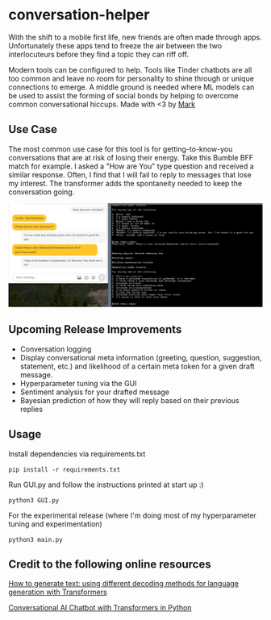 # conversation-helper

With the shift to a mobile first life, new friends are often made through apps. Unfortunately these apps tend to freeze the air between the two interlocuteurs before they find a topic they can riff off. 

Modern tools can be configured to help. Tools like Tinder chatbots are all too common and leave no room for personality to shine through or unique connections to emerge. A middle ground is needed where ML models can be used to assist the forming of social bonds by helping to overcome common conversational hiccups. Made with <3 by [Mark](https://www.markmusil.com/)

## Use Case

The most common use case for this tool is for getting-to-know-you conversations that are at risk of losing their energy. Take this Bumble BFF match for example. I asked a "How are You" type question and received a similar response. Often, I find that I will fail to reply to messages that lose my interest. The transformer adds the spontaneity needed to keep the conversation going. 


![bumble](media/bumble.png)

## Upcoming Release Improvements
* Conversation logging
* Display conversational meta information (greeting, question, suggestion, statement, etc.) and likelihood of a certain meta token for a given draft message. 
* Hyperparameter tuning via the GUI
* Sentiment analysis for your drafted message
* Bayesian prediction of how they will reply based on their previous replies 

## Usage

Install dependencies via requirements.txt

```
pip install -r requirements.txt
```

Run GUI.py and follow the instructions printed at start up :)

```
python3 GUI.py
```

For the experimental release (where I'm doing most of my hyperparameter tuning and experimentation)

```
python3 main.py
```
## Credit to the following online resources

[How to generate text: using different decoding methods for language generation with Transformers](https://huggingface.co/blog/how-to-generate)

[Conversational AI Chatbot with Transformers in Python](https://www.thepythoncode.com/article/conversational-ai-chatbot-with-huggingface-transformers-in-python)
